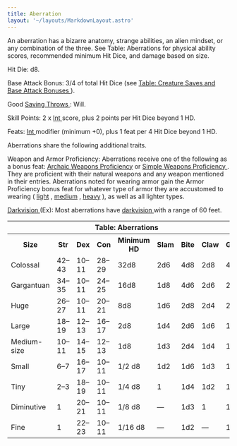 ```yaml
---
title: Aberration
layout: '~/layouts/MarkdownLayout.astro'
---
```

An aberration has a bizarre anatomy, strange abilities, an alien mindset, or
any combination of the three. See Table: Aberrations for physical ability
scores, recommended minimum Hit Dice, and damage based on size.

Hit Die: d8.

Base Attack Bonus: 3/4 of total Hit Dice (see [ Table: Creature Saves and Base Attack Bonuses ](/modern.d20.srd/creature.types) ).

Good [ Saving Throws ](/modern.d20.srd/basics/saving.throws) : Will.

Skill Points: 2 x [ Int ](/modern.d20.srd/basics/ability.scores) score, plus 2
points per Hit Dice beyond 1 HD.

Feats: [ Int ](/modern.d20.srd/basics/ability.scores) modifier (minimum +0),
plus 1 feat per 4 Hit Dice beyond 1 HD.

Aberrations share the following additional traits.

Weapon and Armor Proficiency: Aberrations receive one of the following as a
bonus feat: [ Archaic Weapons Proficiency](/modern.d20.srd/feats/archaic.weapons.proficiency) or [ Simple Weapons Proficiency ](/modern.d20.srd/feats/simple.weapons.proficiency) . They are
proficient with their natural weapons and any weapon mentioned in their
entries. Aberrations noted for wearing armor gain the Armor Proficiency bonus
feat for whatever type of armor they are accustomed to wearing ( [ light](/modern.d20.srd/feats/armor.proficiency.light) , [ medium](/modern.d20.srd/feats/armor.proficiency.medium) , [ heavy](/modern.d20.srd/feats/armor.proficiency.heavy) ), as well as all lighter
types.

[ Darkvision ](/modern.d20.srd/special.abilities/darkvision) (Ex): Most
aberrations have [ darkvision ](/modern.d20.srd/special.abilities/darkvision)
with a range of 60 feet.


<table> <tr> <th colspan="9"> Table: Aberrations </th> </tr> <tr> <th> Size </th> <th> Str </th> <th> Dex </th> <th> Con </th> <th> Minimum HD </th> <th> Slam </th> <th> Bite </th> <th> Claw </th> <th> Gore </th> </tr> <tr> <td> Colossal </td> <td> 42–43 </td> <td> 10–11 </td> <td> 28–29 </td> <td> 32d8 </td> <td> 2d6 </td> <td> 4d8 </td> <td> 2d8 </td> <td> 4d6 </td> </tr> <tr class="shaded"> <td> Gargantuan </td> <td> 34–35 </td> <td> 10–11 </td> <td> 24–25 </td> <td> 16d8 </td> <td> 1d8 </td> <td> 4d6 </td> <td> 2d6 </td> <td> 2d8 </td> </tr> <tr> <td> Huge </td> <td> 26–27 </td> <td> 10–11 </td> <td> 20–21 </td> <td> 8d8 </td> <td> 1d6 </td> <td> 2d8 </td> <td> 2d4 </td> <td> 2d6 </td> </tr> <tr class="shaded"> <td> Large </td> <td> 18–19 </td> <td> 12–13 </td> <td> 16–17 </td> <td> 2d8 </td> <td> 1d4 </td> <td> 2d6 </td> <td> 1d6 </td> <td> 1d8 </td> </tr> <tr> <td> Medium-size </td> <td> 10–11 </td> <td> 14–15 </td> <td> 12–13 </td> <td> 1d8 </td> <td> 1d3 </td> <td> 2d4 </td> <td> 1d4 </td> <td> 1d6 </td> </tr> <tr class="shaded"> <td> Small </td> <td> 6–7 </td> <td> 16–17 </td> <td> 10–11 </td> <td> 1/2 d8 </td> <td> 1d2 </td> <td> 1d6 </td> <td> 1d3 </td> <td> 1d4 </td> </tr> <tr> <td> Tiny </td> <td> 2–3 </td> <td> 18–19 </td> <td> 10–11 </td> <td> 1/4 d8 </td> <td> 1 </td> <td> 1d4 </td> <td> 1d2 </td> <td> 1d3 </td> </tr> <tr class="shaded"> <td> Diminutive </td> <td> 1 </td> <td> 20–21 </td> <td> 10–11 </td> <td> 1/8 d8 </td> <td> — </td> <td> 1d3 </td> <td> 1 </td> <td> 1d2 </td> </tr> <tr> <td> Fine </td> <td> 1 </td> <td> 22–23 </td> <td> 10–11 </td> <td> 1/16 d8 </td> <td> — </td> <td> 1d2 </td> <td> — </td> <td> 1 </td> </tr> </table>




